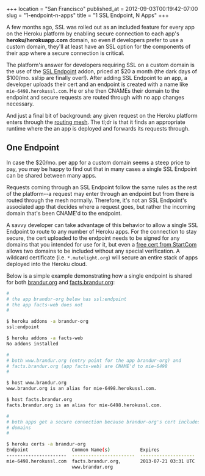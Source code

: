 +++
location = "San Francisco"
published_at = 2012-09-03T00:19:42-07:00
slug = "1-endpoint-n-apps"
title = "1 SSL Endpoint, N Apps"
+++

A few months ago, SSL was rolled out as an included feature for every app on the Heroku platform by enabling secure connection to each app's **heroku/herokuapp.com** domain, so even if developers prefer to use a custom domain, they'll at least have an SSL option for the components of their app where a secure connection is critical.

The platform's answer for developers requiring SSL on a custom domain is the use of the [SSL Endpoint](https://devcenter.heroku.com/articles/ssl-endpoint) addon, priced at $20 a month (the dark days of $100/mo. ssl:ip are finally over!). After adding SSL Endpoint to an app, a developer uploads their cert and an endpoint is created with a name like `mie-6498.herokussl.com`. He or she then CNAMEs their domain to the endpoint and secure requests are routed through with no app changes necessary.

And just a final bit of background: any given request on the Heroku platform enters through the [routing mesh](https://devcenter.heroku.com/articles/http-routing). The tl;dr is that it finds an appropriate runtime where the an app is deployed and forwards its requests through.

One Endpoint
------------

In case the $20/mo. per app for a custom domain seems a steep price to pay, you may be happy to find out that in many cases a single SSL Endpoint can be shared between many apps.

Requests coming through an SSL Endpoint follow the same rules as the rest of the platform--a request may enter through an endpoint but from there is routed through the mesh normally. Therefore, it's not an SSL Endpoint's associated app that decides where a request goes, but rather the incoming domain that's been CNAME'd to the endpoint.

A savvy developer can take advantage of this behavior to allow a single SSL Endpoint to route to any number of Heroku apps. For the connection to stay secure, the cert uploaded to the endpoint needs to be signed for any domains that you intended for use for it, but even a [free cert from StartCom](http://www.startcom.org/) allows two domains to be included without any special verification. A wildcard certificate (i.e. `*.mutelight.org`) will secure an entire stack of apps deployed into the Heroku cloud.

Below is a simple example demonstrating how a single endpoint is shared for both [brandur.org](https://brandur.org) and [facts.brandur.org](https://facts.brandur.org):

``` bash
#
# the app brandur-org below has ssl:endpoint
# the app facts-web does not
#

$ heroku addons -a brandur-org
ssl:endpoint

$ heroku addons -a facts-web
No addons installed

#
# both www.brandur.org (entry point for the app brandur-org) and
# facts.brandur.org (app facts-web) are CNAME'd to mie-6498
#

$ host www.brandur.org
www.brandur.org is an alias for mie-6498.herokussl.com.

$ host facts.brandur.org
facts.brandur.org is an alias for mie-6498.herokussl.com.

#
# both apps get a secure connection because brandur-org's cert includes both
# domains
#

$ heroku certs -a brandur-org
Endpoint                Common Name(s)           Expires               Trusted
----------------------  -----------------------  --------------------  -------
mie-6498.herokussl.com  facts.brandur.org,       2013-07-21 03:31 UTC  True
                        www.brandur.org
```
